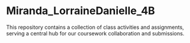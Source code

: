 # Miranda_LorraineDanielle_4B
This repository contains a collection of class activities and assignments, serving a central hub for our coursework collaboration and submissions.
